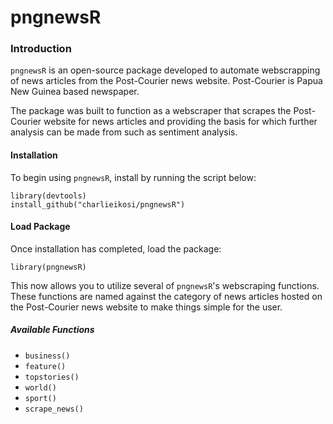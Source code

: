 # pngnewsR

### Introduction
`pngnewsR` is an open-source package developed to automate webscrapping of news articles from the Post-Courier news website. Post-Courier is Papua New Guinea based newspaper. 

The package was built to function as a webscraper that scrapes the Post-Courier website for news articles and providing the basis for which further analysis can be made from such as sentiment analysis.

#### Installation
To begin using `pngnewsR`, install by running the script below:

```
library(devtools) 
install_github("charlieikosi/pngnewsR")
```

#### Load Package
Once installation has completed, load the package:
```
library(pngnewsR)
```
This now allows you to utilize several of `pngnewsR`'s webscraping functions. These functions are named against the category of news articles hosted on the Post-Courier news website to make things simple for the user.

##### Available Functions
- `business()`
- `feature()`
- `topstories()`
- `world()`
- `sport()`
- `scrape_news()`
